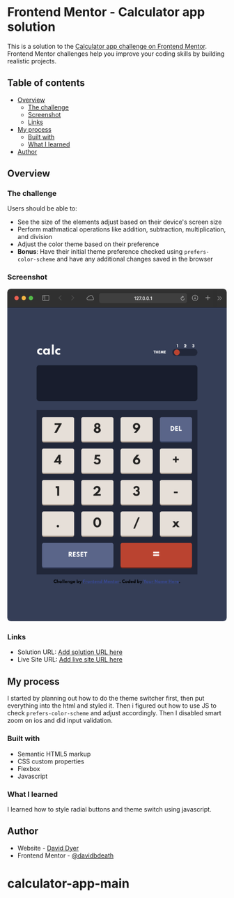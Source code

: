 # Frontend Mentor - Calculator app solution

This is a solution to the [Calculator app challenge on Frontend Mentor](https://www.frontendmentor.io/challenges/calculator-app-9lteq5N29). Frontend Mentor challenges help you improve your coding skills by building realistic projects. 

## Table of contents

- [Overview](#overview)
  - [The challenge](#the-challenge)
  - [Screenshot](#screenshot)
  - [Links](#links)
- [My process](#my-process)
  - [Built with](#built-with)
  - [What I learned](#what-i-learned)
- [Author](#author)


## Overview

### The challenge

Users should be able to:

- See the size of the elements adjust based on their device's screen size
- Perform mathmatical operations like addition, subtraction, multiplication, and division
- Adjust the color theme based on their preference
- **Bonus**: Have their initial theme preference checked using `prefers-color-scheme` and have any additional changes saved in the browser

### Screenshot

![screenshot](./screenshot.png)


### Links

- Solution URL: [Add solution URL here](https://davidbdeath.github.io/calculator-app-main/)
- Live Site URL: [Add live site URL here](https://github.com/davidbdeath/calculator-app-main)

## My process
I started by planning out how to do the theme switcher first, then put everything into the html and styled it.
Then i figured out how to use JS to check `prefers-color-scheme` and adjust accordingly.
Then I disabled smart zoom on ios and did input validation.

### Built with

- Semantic HTML5 markup
- CSS custom properties
- Flexbox
- Javascript

### What I learned

I learned how to style radial buttons and theme switch using javascript.


## Author

- Website - [David Dyer](https://daviddyer.me)
- Frontend Mentor - [@davidbdeath](https://www.frontendmentor.io/profile/davidbdeath)

# calculator-app-main
